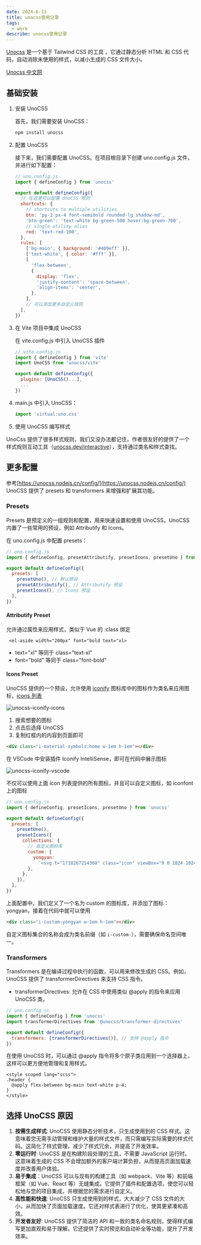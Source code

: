 ```yaml
---
date: 2024-6-13
title: unocss使用记录
tags:
  - work
describe: unocss使用记录
---
```


[Unocss](https://unocss.dev/) 是一个基于 Tailwind CSS 的工具 ，它通过静态分析 HTML 和 CSS 代码，自动消除未使用的样式，以减小生成的 CSS 文件大小。

[Unocss 中文网](https://unocss.nodejs.cn/config/)

## 基础安装

1. 安装 UnoCSS

   首先，我们需要安装 UnoCSS：

   ```bash
   npm install unocss
   ```

2. 配置 UnoCSS

   接下来，我们需要配置 UnoCSS。在项目根目录下创建 uno.config.js 文件，并进行如下配置：

   ```js
   // uno.config.js
   import { defineConfig } from 'unocss'

   export default defineConfig({
     // 在这里可以配置 UnoCSS 规则
     shortcuts: {
       // shortcuts to multiple utilities
       btn: 'py-2 px-4 font-semibold rounded-lg shadow-md',
       'btn-green': 'text-white bg-green-500 hover:bg-green-700',
       // single utility alias
       red: 'text-red-100',
     },
     rules: [
       ['bg-main', { background: '#409eff' }],
       ['text-white', { color: '#fff' }],
       [
         'flex-between',
         {
           display: 'flex',
           'justify-content': 'space-between',
           'align-items': 'center',
         },
       ],
       // 可以添加更多自定义规则
     ],
   })
   ```

3. 在 Vite 项目中集成 UnoCSS

   在 vite.config.js 中引入 UnoCSS 插件

   ```js
   // vite.config.js
   import { defineConfig } from 'vite'
   import UnoCSS from 'unocss/vite'

   export default defineConfig({
     plugins: [UnoCSS()...],
     ...
   })
   ```

4. main.js 中引入 UnoCSS：

   ```js
   import 'virtual:uno.css'
   ```

5. 使用 UnoCSS 编写样式

UnoCss 提供了很多样式规则，我们又没办法都记住，作者很友好的提供了一个样式规则互动工具（[unocss.dev/interactive](https://unocss.dev/interactive/)），支持通过类名和样式查找。

## 更多配置

参考[https://unocss.nodejs.cn/config/](https://unocss.nodejs.cn/config/)
UnoCSS 提供了 presets 和 transformers 来增强和扩展其功能。

### Presets

Presets 是预定义的一组规则和配置，用来快速设置和使用 UnoCSS。UnoCSS 内置了一些常用的预设，例如 Attributify 和 Icons。

在 uno.config.js 中配置 presets：

```js
// uno.config.js
import { defineConfig, presetAttributify, presetIcons, presetUno } from 'unocss'

export default defineConfig({
  presets: [
    presetUno(), // 默认预设
    presetAttributify(), // Attributify 预设
    presetIcons(), // Icons 预设
  ],
})
```

#### Attributify Preset

允许通过属性来应用样式，类似于 Vue 的 :class 绑定

```vue
 <el-aside width="200px" font="bold text="xl>
```

- text="xl" 等同于 class="text-xl"
- font="bold" 等同于 class="font-bold"

#### Icons Preset

UnoCSS 提供的一个预设，允许使用 [iconify](https://iconify.design/) 图标库中的图标作为类名来应用图标，[icons 列表](https://icon-sets.iconify.design/)

![unocss-iconify-icons](./images/unocss-iconify-icons.png)

1. 搜索想要的图标
2. 点击后选择 UnoCSS
3. 复制红框内的内容到页面即可

```html
<div class="i-material-symbols:home w-1em h-1em"></div>
```

在 VSCode 中安装插件 Iconify IntelliSense，即可在代码中展示图标

![unocss-iconify-vscode](./images/unocss-iconify-vscode.png)

不仅可以使用上面 icon 列表提供的所有图标，并且可以自定义图标，如 iconfont 上的图标

```js
// uno.config.js
import { defineConfig, presetIcons, presetUno } from 'unocss'

export default defineConfig({
  presets: [
    presetUno(),
    presetIcons({
      collections: {
        // 自定义图标库
        custom: {
          yongyan:
            '<svg t="1718267214360" class="icon" viewBox="0 0 1024 1024" version="1.1" xmlns="http://www.w3.org/2000/svg" p-id="2815" width="200" height="200"><path d="M659.655431 521.588015q23.970037-6.71161 46.022472-13.423221 19.17603-5.752809 39.310861-11.505618t33.558052-10.546816l-13.423221 50.816479q-5.752809 21.093633-10.546816 31.640449-9.588015 25.88764-22.531835 47.940075t-24.449438 38.35206q-13.423221 19.17603-27.805243 35.475655l-117.932584 35.475655 96.838951 17.258427q-19.17603 16.299625-41.228464 33.558052-19.17603 14.382022-43.625468 30.202247t-51.29588 29.243446-59.925094 13.902622-62.801498-4.314607q-34.516854-4.794007-69.033708-16.299625 10.546816-16.299625 23.011236-36.434457 10.546816-17.258427 25.40824-40.749064t31.161049-52.254682q46.022472-77.662921 89.168539-152.449438t77.662921-135.191011q39.310861-69.992509 75.745318-132.314607-45.06367 51.775281-94.921348 116.014981-43.146067 54.651685-95.88015 129.917603t-107.385768 164.434457q-11.505618 18.217228-25.88764 42.187266t-30.202247 50.816479-32.599251 55.131086-33.078652 55.131086q-38.35206 62.322097-78.621723 130.397004 0.958801-20.134831 7.670412-51.775281 5.752809-26.846442 19.17603-67.116105t38.35206-94.921348q16.299625-34.516854 24.928839-53.692884t13.423221-29.722846q4.794007-11.505618 7.670412-15.340824-4.794007-5.752809-1.917603-23.011236 1.917603-15.340824 11.026217-44.58427t31.161049-81.977528q22.052434-53.692884 58.007491-115.535581t81.018727-122.726592 97.797753-117.932584 107.865169-101.153558 110.262172-72.389513 106.906367-32.11985q0.958801 33.558052-6.71161 88.689139t-19.17603 117.932584-25.88764 127.520599-27.805243 117.453184z" p-id="2816"></path></svg>', // 自定义图标
        },
      },
    }),
  ],
})
```

上面配置中，我们定义了一个名为 custom 的图标库，并添加了图标：yongyan，接着在代码中就可以使用

```html
<div class="i-custom-yongyan w-1em h-1em"></div>
```

自定义图标集合的名称会成为类名前缀（如 `i-custom-`），需要确保命名空间唯一。

### Transformers

Transformers 是在编译过程中执行的函数，可以用来修改生成的 CSS。例如，UnoCSS 提供了 transformerDirectives 来支持 CSS 指令。

- transformerDirectives: 允许在 CSS 中使用类似 @apply 的指令来应用 UnoCSS 类。

```js
// uno.config.js
import { defineConfig } from 'unocss'
import transformerDirectives from '@unocss/transformer-directives'

export default defineConfig({
  transformers: [transformerDirectives()], // 支持 @apply 指令
})
```

在使用 UnoCSS 时，可以通过 @apply 指令将多个原子类应用到一个选择器上，这样可以更方便地管理和复用样式。

```vue
<style scoped lang="scss">
.header {
  @apply flex-between bg-main text-white p-4;
}
</style>
```

## 选择 UnoCSS 原因

1. **按需生成样式**: UnoCSS 使用静态分析技术，只生成使用到的 CSS 样式。这意味着您无需手动管理和维护大量的样式文件，而只需编写实际需要的样式代码。这简化了样式管理，减少了样式冗余，并提高了开发效率。
2. **零运行时**: UnoCSS 是在构建阶段处理的工具，不需要 JavaScript 运行时。这意味着生成的 CSS 不会增加额外的客户端计算负担，从而提高页面加载速度并改善用户体验。
3. **易于集成**：UnoCSS 可以与现有的构建工具（如 webpack、Vite 等）和前端框架（如 Vue、React 等）无缝集成。它提供了插件和配置选项，使您可以轻松地与您的项目集成，并根据您的需求进行自定义。
4. **高性能和快速**: UnoCSS 只生成使用到的样式，大大减少了 CSS 文件的大小，从而加快了页面加载速度。它还对样式表进行了优化，使其更紧凑和高效。
5. **开发者友好**: UnoCSS 提供了简洁的 API 和一致的类名命名规则，使得样式编写更加直观和易于理解。它还提供了实时预览和自动补全等功能，提升了开发效率。
